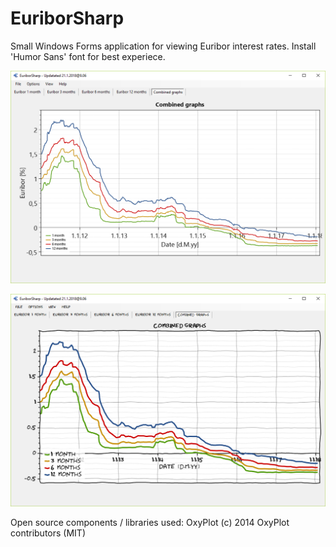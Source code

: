 EuriborSharp
============

Small Windows Forms application for viewing Euribor interest rates. Install 'Humor Sans' font for best experiece.

![Screenshot 1](https://github.com/juusimaa/EuriborSharp/blob/master/euribor_1.PNG?raw=true "Screenshot 1")


![Screenshot 2](https://github.com/juusimaa/EuriborSharp/blob/master/euribor_2.PNG?raw=true "Screenshot 2")

Open source components / libraries used:
OxyPlot (c) 2014 OxyPlot contributors (MIT)
